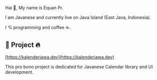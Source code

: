 
Hai 👋, My name is Equan Pr.

I am Javanese and currently live on Java Island (East Java, Indonesia).

I 💘 programming and coffee ☕.

🚀 Project 🔥
---

[https://kalenderjawa.dev](https://kalenderjawa.dev)

This pro bono project is dedicated for Javanese Calendar library and UI development.

